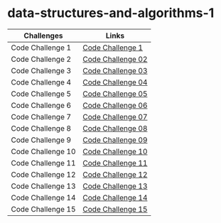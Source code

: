 
# data-structures-and-algorithms-1

Challenges | Links
---------- | ------
Code Challenge 1| [Code Challenge 1](https://github.com/401-advanced-javascript-Anolla/data-structures-and-algorithms-1/pull/1)
Code Challenge 2 | [Code Challenge 02](https://github.com/401-advanced-javascript-Anolla/data-structures-and-algorithms-1/pull/2) 
Code Challenge 3 | [Code Challenge 03](https://github.com/401-advanced-javascript-Anolla/data-structures-and-algorithms-1/pull/3)
Code Challenge 4 | [Code Challenge 04]()
Code Challenge 5 | [Code Challenge 05](https://github.com/401-advanced-javascript-Anolla/data-structures-and-algorithms-1/pull/4)
Code Challenge 6 | [Code Challenge 06]()
Code Challenge 7 | [Code Challenge 07]()
Code Challenge 8 | [Code Challenge 08]()
Code Challenge 9 | [Code Challenge 09]()
Code Challenge 10 | [Code Challenge 10]()
Code Challenge 11 | [Code Challenge 11]()
Code Challenge 12 | [Code Challenge 12]()
Code Challenge 13 | [Code Challenge 13]()
Code Challenge 14 | [Code Challenge 14]()
Code Challenge 15 | [Code Challenge 15]()
